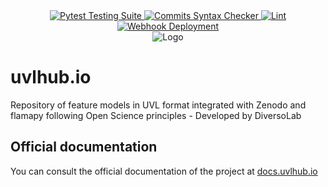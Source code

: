 <div align="center">

  <a href="https://github.com/diverso-lab/uvlhub/actions/workflows/CI_pytest.yml">
    <img alt="Pytest Testing Suite"
         src="https://github.com/diverso-lab/uvlhub/actions/workflows/CI_pytest.yml/badge.svg?branch=main">
  </a>
  <a href="https://github.com/diverso-lab/uvlhub/actions/workflows/CI_commits.yml">
    <img alt="Commits Syntax Checker"
         src="https://github.com/diverso-lab/uvlhub/actions/workflows/CI_commits.yml/badge.svg?branch=main">
  </a>
  <a href="https://github.com/diverso-lab/uvlhub/actions/workflows/CI_lint.yml">
    <img alt="Lint"
         src="https://github.com/diverso-lab/uvlhub/actions/workflows/CI_lint.yml/badge.svg?branch=main">
  </a>
  <a href="https://github.com/diverso-lab/uvlhub/actions/workflows/CD_webhook.yml">
    <img alt="Webhook Deployment"
         src="https://github.com/diverso-lab/uvlhub/actions/workflows/CD_webhook.yml/badge.svg?branch=main">
  </a>
  
</div>

<div style="text-align: center;">
  <img src="https://www.uvlhub.io/static/media/logos/default.svg" alt="Logo">
</div>

# uvlhub.io

Repository of feature models in UVL format integrated with Zenodo and flamapy following Open Science principles - Developed by DiversoLab

## Official documentation

You can consult the official documentation of the project at [docs.uvlhub.io](https://docs.uvlhub.io/)
